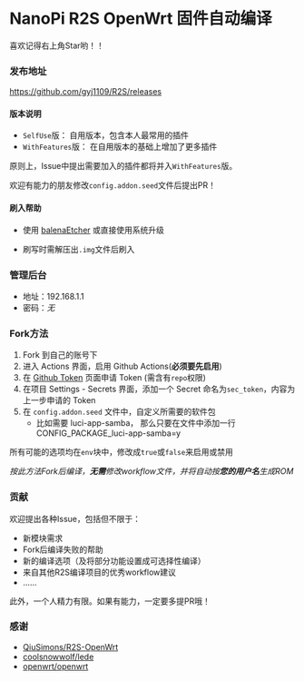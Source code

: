 # NanoPi R2S OpenWrt 固件自动编译

喜欢记得右上角Star哟！！

### 发布地址

https://github.com/gyj1109/R2S/releases

#### 版本说明

* `SelfUse`版：
  自用版本，包含本人最常用的插件
* `WithFeatures`版：
  在自用版本的基础上增加了更多插件

原则上，Issue中提出需要加入的插件都将并入`WithFeatures`版。

欢迎有能力的朋友修改`config.addon.seed`文件后提出PR！

#### 刷入帮助

* 使用 [balenaEtcher](https://www.balena.io/etcher/) 或直接使用系统升级

* 刷写时需解压出`.img`文件后刷入

### 管理后台

- 地址：192.168.1.1
- 密码：*无*

### Fork方法

1. Fork 到自己的账号下
2. 进入 Actions 界面，启用 Github Actions(**必须要先启用**)
3. 在 [Github Token](https://github.com/settings/tokens) 页面申请 Token (需含有`repo`权限)
4. 在项目 Settings - Secrets 界面，添加一个 Secret 命名为`sec_token`，内容为上一步申请的 Token
5. 在 `config.addon.seed` 文件中，自定义所需要的软件包
    - 比如需要 luci-app-samba， 那么只要在文件中添加一行 CONFIG_PACKAGE_luci-app-samba=y

所有可能的选项均在`env`块中，修改成`true`或`false`来启用或禁用

*按此方法Fork后编译，**无需**修改workflow文件，并将自动按**您的用户名**生成ROM*

### 贡献

欢迎提出各种Issue，包括但不限于：

* 新模块需求
* Fork后编译失败的帮助
* 新的编译选项（及将部分功能设置成可选择性编译）
* 来自其他R2S编译项目的优秀workflow建议
* ……

此外，一个人精力有限。如果有能力，一定要多提PR哦！

### 感谢

* [QiuSimons/R2S-OpenWrt](https://github.com/QiuSimons/R2S-OpenWrt)
* [coolsnowwolf/lede](https://github.com/coolsnowwolf/lede)
* [openwrt/openwrt](https://git.openwrt.org/openwrt/openwrt.git)
